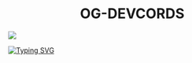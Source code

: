 <h1 align="center"> OG-DEVCORDS </h1>
<img src="https://github.com/OG-Devcords/.github/assets/108845911/f91f8fe3-dc83-4ef2-b468-4348870582be">

[![Typing SVG](https://readme-typing-svg.herokuapp.com?font=Fira+Code&duration=300&pause=1000&color=031FF7&background=FF000000&center=true&vCenter=true&random=false&width=435&height=120&lines=Owners;Ayush+Dangi;Devansh+Yadav;Tamim)](https://git.io/typing-svg)
